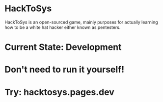 # HackToSys
HackToSys is an open-sourced game, mainly purposes for actually  learning how to be a white hat hacker either known as pentesters.

# Current State: Development
# Don't need to run it yourself!
# Try: hacktosys.pages.dev

